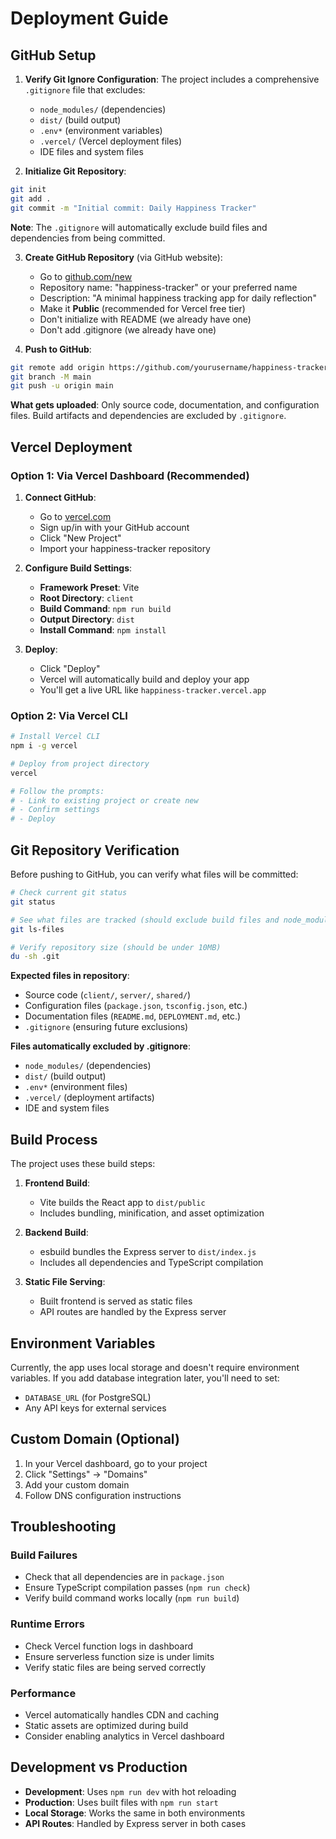 # Deployment Guide

## GitHub Setup

1. **Verify Git Ignore Configuration**:
   The project includes a comprehensive `.gitignore` file that excludes:
   - `node_modules/` (dependencies)
   - `dist/` (build output)
   - `.env*` (environment variables)
   - `.vercel/` (Vercel deployment files)
   - IDE files and system files

2. **Initialize Git Repository**:
```bash
git init
git add .
git commit -m "Initial commit: Daily Happiness Tracker"
```

   **Note**: The `.gitignore` will automatically exclude build files and dependencies from being committed.

3. **Create GitHub Repository** (via GitHub website):
   - Go to [github.com/new](https://github.com/new)
   - Repository name: "happiness-tracker" or your preferred name
   - Description: "A minimal happiness tracking app for daily reflection"
   - Make it **Public** (recommended for Vercel free tier)
   - Don't initialize with README (we already have one)
   - Don't add .gitignore (we already have one)

4. **Push to GitHub**:
```bash
git remote add origin https://github.com/yourusername/happiness-tracker.git
git branch -M main
git push -u origin main
```

   **What gets uploaded**: Only source code, documentation, and configuration files. Build artifacts and dependencies are excluded by `.gitignore`.

## Vercel Deployment

### Option 1: Via Vercel Dashboard (Recommended)

1. **Connect GitHub**: 
   - Go to [vercel.com](https://vercel.com)
   - Sign up/in with your GitHub account
   - Click "New Project"
   - Import your happiness-tracker repository

2. **Configure Build Settings**:
   - **Framework Preset**: Vite
   - **Root Directory**: `client`
   - **Build Command**: `npm run build`
   - **Output Directory**: `dist`
   - **Install Command**: `npm install`

3. **Deploy**:
   - Click "Deploy"
   - Vercel will automatically build and deploy your app
   - You'll get a live URL like `happiness-tracker.vercel.app`

### Option 2: Via Vercel CLI

```bash
# Install Vercel CLI
npm i -g vercel

# Deploy from project directory
vercel

# Follow the prompts:
# - Link to existing project or create new
# - Confirm settings
# - Deploy
```

## Git Repository Verification

Before pushing to GitHub, you can verify what files will be committed:

```bash
# Check current git status
git status

# See what files are tracked (should exclude build files and node_modules)
git ls-files

# Verify repository size (should be under 10MB)
du -sh .git
```

**Expected files in repository**:
- Source code (`client/`, `server/`, `shared/`)
- Configuration files (`package.json`, `tsconfig.json`, etc.)
- Documentation files (`README.md`, `DEPLOYMENT.md`, etc.)
- `.gitignore` (ensuring future exclusions)

**Files automatically excluded by .gitignore**:
- `node_modules/` (dependencies)
- `dist/` (build output)
- `.env*` (environment files)
- `.vercel/` (deployment artifacts)
- IDE and system files

## Build Process

The project uses these build steps:

1. **Frontend Build**: 
   - Vite builds the React app to `dist/public`
   - Includes bundling, minification, and asset optimization

2. **Backend Build**:
   - esbuild bundles the Express server to `dist/index.js`
   - Includes all dependencies and TypeScript compilation

3. **Static File Serving**:
   - Built frontend is served as static files
   - API routes are handled by the Express server

## Environment Variables

Currently, the app uses local storage and doesn't require environment variables. If you add database integration later, you'll need to set:

- `DATABASE_URL` (for PostgreSQL)
- Any API keys for external services

## Custom Domain (Optional)

1. In your Vercel dashboard, go to your project
2. Click "Settings" → "Domains"
3. Add your custom domain
4. Follow DNS configuration instructions

## Troubleshooting

### Build Failures
- Check that all dependencies are in `package.json`
- Ensure TypeScript compilation passes (`npm run check`)
- Verify build command works locally (`npm run build`)

### Runtime Errors
- Check Vercel function logs in dashboard
- Ensure serverless function size is under limits
- Verify static files are being served correctly

### Performance
- Vercel automatically handles CDN and caching
- Static assets are optimized during build
- Consider enabling analytics in Vercel dashboard

## Development vs Production

- **Development**: Uses `npm run dev` with hot reloading
- **Production**: Uses built files with `npm run start`
- **Local Storage**: Works the same in both environments
- **API Routes**: Handled by Express server in both cases